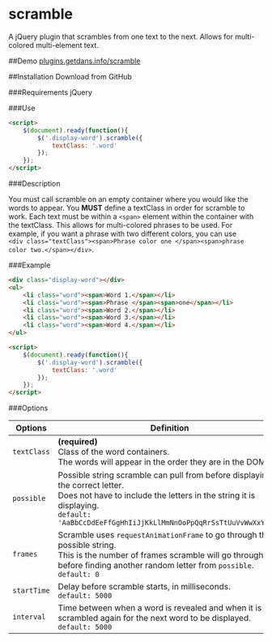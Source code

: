 # scramble
A jQuery plugin that scrambles from one text to the next. Allows for multi-colored multi-element text.

##Demo
[plugins.getdans.info/scramble](http://plugins.getdans.info/scramble)

##Installation
Download from GitHub

###Requirements
jQuery

###Use
```html
<script>
    $(document).ready(function(){
        $('.display-word').scramble({
            textClass: '.word'
        });
    });
</script>
```
###Description

You must call scramble on an empty container where you would like the words to appear. You **MUST** define a textClass in order for scramble to work. Each text must be within a `<span>` element within the container with the textClass. This allows for multi-colored phrases to be used. For example, if you want a phrase with two different colors, you can use<br>`<div class="textClass"><span>Phrase color one </span><span>phrase color two.</span></div>`.

###Example

```html
<div class="display-word"></div>
<ul>
    <li class="word"><span>Word 1.</span></li>
    <li class="word"><span>Phrase </span><span>one</span></li>
    <li class="word"><span>Word 2.</span></li>
    <li class="word"><span>Word 3.</span></li>
    <li class="word"><span>Word 4.</span></li>
</ul>

<script>
    $(document).ready(function(){
        $('.display-word').scramble({
            textClass: '.word'
        });
    });
</script>
```

###Options

Options     | Definition
----------- | -------------------------------------------------------------------------------------------------------------------------------------------------------------------------------------------------------------------------- 
`textClass` | **(required)**<br>Class of the word containers.<br>The words will appear in the order they are in the DOM.
`possible`  | Possible string scramble can pull from before displaying the correct letter.<br>Does not have to include the letters in the string it is displaying. <br>`default: 'AaBbCcDdEeFfGgHhIiJjKkLlMmNnOoPpQqRrSsTtUuVvWwXxYyZz'`
`frames`    | Scramble uses `requestAnimationFrame` to go through the possible string.<br>This is the number of frames scramble will go through before finding another random letter from `possible`.<br>`default: 0`
`startTime` | Delay before scramble starts, in milliseconds.<br>`default: 5000`
`interval`  | Time between when a word is revealed and when it is scrambled again for the next word to be displayed.<br>`default: 5000`